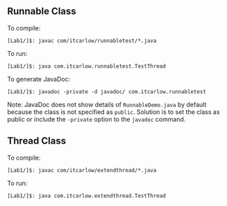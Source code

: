## Runnable Class

To compile:

`[Lab1/]$: javac com/itcarlow/runnabletest/*.java`

To run:

`[Lab1/]$: java com.itcarlow.runnabletest.TestThread`

To generate JavaDoc:

`[Lab1/]$: javadoc -private -d javadoc/ com.itcarlow.runnabletest`

Note: JavaDoc does not show details of `RunnableDemo.java` by default because the class is not specified as `public`. Solution is to set the class as public or include the `-private` option to the `javadoc` command.

## Thread Class

To compile:

`[Lab1/]$: javac com/itcarlow/extendthread/*.java`

To run:

`[Lab1/]$: java com.itcarlow.extendthread.TestThread`
